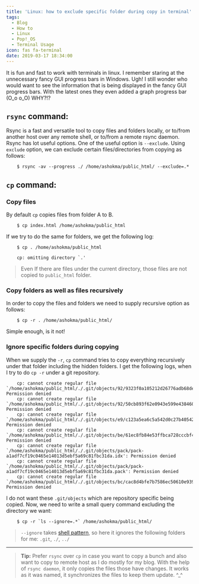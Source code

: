 ```yaml
---
title: 'Linux: how to exclude specific folder during copy in terminal'
tags:
  - Blog
  - How to
  - Linux
  - Pop!_OS
  - Terminal Usage
icon: fas fa-terminal
date: 2019-03-17 18:34:00
---
```


It is fun and fast to work with terminals in linux. I remember staring at the unnecessary fancy GUI progress bars in Windows. Ugh! I still wonder who would want to see the information that is being displayed in the fancy GUI progress bars. With the latest ones they even added a graph progress bar (O_o o_O) WHY?!?

## `rsync` command:

Rsync is a fast and versatile tool to copy files and folders locally, or to/from another host over any remote shell, or to/from a remote rsync daemon. Rsync has lot useful options. One of the useful option is `--exclude`. Using `exclude` option, we can exclude certain files/directories from copying as follows:

```
    $ rsync -av --progress ./ /home/ashokma/public_html/ --exclude=.*
```

## `cp` command:

### Copy files

By default `cp` copies files from folder A to B.

```
    $ cp index.html /home/ashokma/public_html
```

If we try to do the same for folders, we get the following log:

```
    $ cp . /home/ashokma/public_html

    cp: omitting directory `.'
```

> Even If there are files under the current directory, those files are not copied to `public_html` folder.

### Copy folders as well as files recursively

In order to copy the files and folders we need to supply recursive option as follows:

```
    $ cp -r . /home/ashokma/public_html/
```

Simple enough, is it not!

### Ignore specific folders during copying

When we supply the `-r`, `cp` command tries to copy everything recursively under that folder including the hidden folders. I get the following logs, when I try to do `cp -r` under a git repository.

```
    cp: cannot create regular file `/home/ashokma/public_html/./.git/objects/92/9323f0a105212d26776adb68dea40bd2603ac6': Permission denied
    cp: cannot create regular file `/home/ashokma/public_html/./.git/objects/92/50cb893f62e0943e599e4384604f88ba540c0b': Permission denied
    cp: cannot create regular file `/home/ashokma/public_html/./.git/objects/e9/c123a5ea6c5a542d0c27b40542c850bad59ee4': Permission denied
    cp: cannot create regular file `/home/ashokma/public_html/./.git/objects/be/61ec8fb84e53ffbca728cccbf4a28d19c719d4': Permission denied
    cp: cannot create regular file `/home/ashokma/public_html/./.git/objects/pack/pack-a1adf7cf19c0465e14013d5ebf5a69c81fbc31da.idx': Permission denied
    cp: cannot create regular file `/home/ashokma/public_html/./.git/objects/pack/pack-a1adf7cf19c0465e14013d5ebf5a69c81fbc31da.pack': Permission denied
    cp: cannot create regular file `/home/ashokma/public_html/./.git/objects/bc/cac8d4bfe7b7586ec50610e939264bd8931f61': Permission denied
```

I do not want these `.git/objects` which are repository specific being copied. Now, we need to write a small query command excluding the directory we want:

```
    $ cp -r `ls --ignore=.*` /home/ashokma/public_html/
```

> `--ignore` takes [shell pattern](//www.gnu.org/software/findutils/manual/html_node/find_html/Shell-Pattern-Matching.html), so here it ignores the following folders for me: `.git`, `./`, `../`

---

> **Tip:** Prefer `rsync` over `cp` in case you want to copy a bunch and also want to copy to remote host as I do mostly for my blog. With the help of `rsync daemon`, it only copies the files those have changes. It works as it was named, it synchronizes the files to keep them update. ^\_^
